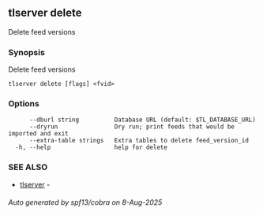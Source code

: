 ## tlserver delete

Delete feed versions

### Synopsis

Delete feed versions



```
tlserver delete [flags] <fvid>
```

### Options

```
      --dburl string          Database URL (default: $TL_DATABASE_URL)
      --dryrun                Dry run; print feeds that would be imported and exit
      --extra-table strings   Extra tables to delete feed_version_id
  -h, --help                  help for delete
```

### SEE ALSO

* [tlserver](tlserver.md)	 - 

###### Auto generated by spf13/cobra on 8-Aug-2025

